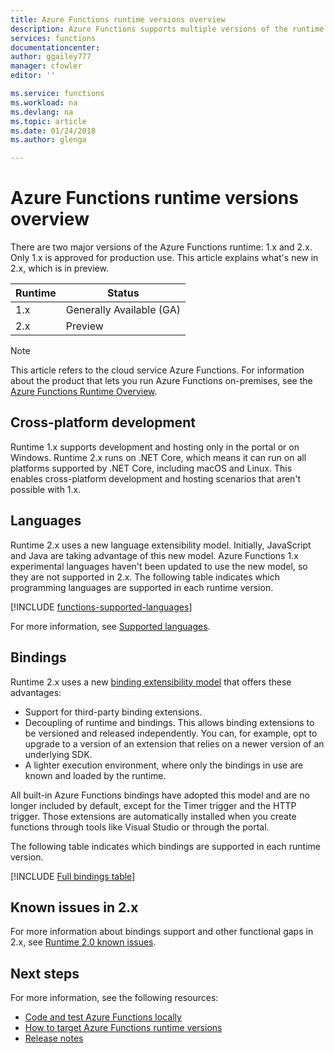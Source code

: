 ```yaml
---
title: Azure Functions runtime versions overview
description: Azure Functions supports multiple versions of the runtime. Learn the differences between them and how to choose the one that's right for you.
services: functions
documentationcenter: 
author: ggailey777
manager: cfowler
editor: ''

ms.service: functions
ms.workload: na
ms.devlang: na
ms.topic: article
ms.date: 01/24/2018
ms.author: glenga

---
```

# Azure Functions runtime versions overview

 There are two major versions of the Azure Functions runtime: 1.x and 2.x. Only 1.x is approved for production use. This article explains what's new in 2.x, which is in preview.

| Runtime | Status |
|---------|---------|
|1.x|Generally Available (GA)|
|2.x|Preview|

> [!NOTE] 
> This article refers to the cloud service Azure Functions. For information about the product that lets you run Azure Functions on-premises, see the [Azure Functions Runtime Overview](functions-runtime-overview.md).

## Cross-platform development

Runtime 1.x supports development and hosting only in the portal or on Windows. Runtime 2.x runs on .NET Core, which means it can run on all platforms supported by .NET Core, including macOS and Linux. This enables cross-platform development and hosting scenarios that aren't possible with 1.x.

## Languages

Runtime 2.x uses a new language extensibility model. Initially, JavaScript and Java are taking advantage of this new model. Azure Functions 1.x experimental languages haven't been updated to use the new model, so they are not supported in 2.x. The following table indicates which programming languages are supported in each runtime version.

[!INCLUDE [functions-supported-languages](../../includes/functions-supported-languages.md)]

For more information, see [Supported languages](supported-languages.md).

## Bindings 

Runtime 2.x uses a new [binding extensibility model](https://github.com/Azure/azure-webjobs-sdk-extensions/wiki/Binding-Extensions-Overview) that offers these advantages:

* Support for third-party binding extensions.
* Decoupling of runtime and bindings. This allows binding extensions to be versioned and released independently. You can, for example, opt to upgrade to a version of an extension that relies on a newer version of an underlying SDK.
* A lighter execution environment, where only the bindings in use are known and loaded by the runtime.

All built-in Azure Functions bindings have adopted this model and are no longer included by default, except for the Timer trigger and the HTTP trigger. Those extensions are automatically installed when you create functions through tools like Visual Studio or through the portal.

The following table indicates which bindings are supported in each runtime version.

[!INCLUDE [Full bindings table](../../includes/functions-bindings.md)]

## Known issues in 2.x

For more information about bindings support and other functional gaps in 2.x, see [Runtime 2.0 known issues](https://github.com/Azure/azure-webjobs-sdk-script/wiki/Azure-Functions-runtime-2.0-known-issues).

## Next steps

For more information, see the following resources:

* [Code and test Azure Functions locally](functions-run-local.md)
* [How to target Azure Functions runtime versions](set-runtime-version.md)
* [Release notes](https://github.com/Azure/azure-functions-host/releases)
